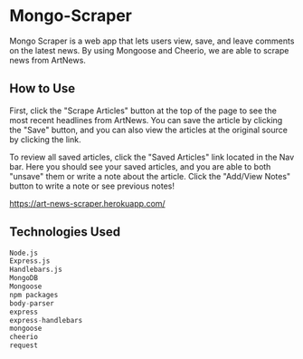 # Mongo-Scraper 

Mongo Scraper is a web app that lets users view, save, and leave comments on the latest news. By using Mongoose and Cheerio, we are able to scrape news from ArtNews.

## How to Use 

First, click the "Scrape Articles" button at the top of the page to see the most recent headlines from ArtNews. You can save the article by clicking the "Save" button, and you can also view the articles at the original source by clicking the link.

To review all saved articles, click the "Saved Articles" link located in the Nav bar. Here you should see your saved articles, and you are able to both "unsave" them or write a note about the article. Click the "Add/View Notes" button to write a note or see previous notes!

https://art-news-scraper.herokuapp.com/




## Technologies Used

```python
Node.js
Express.js
Handlebars.js
MongoDB
Mongoose
npm packages
body-parser
express
express-handlebars
mongoose
cheerio
request
